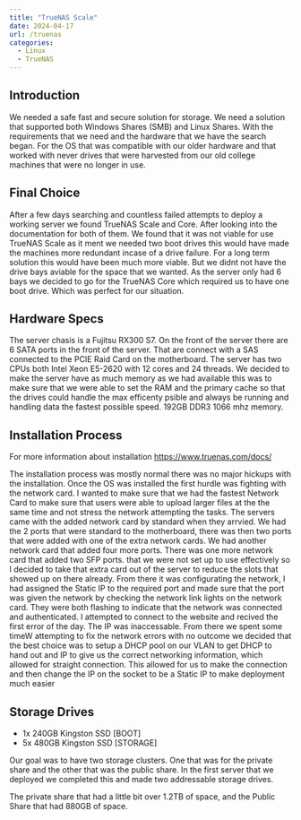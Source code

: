 ```yaml
---
title: "TrueNAS Scale"
date: 2024-04-17
url: /truenas
categories:
  - Linux
  - TrueNAS
---
```

## Introduction
We needed a safe fast and secure solution for storage. We need a solution that supported both Windows Shares (SMB) and Linux Shares. With the requirements that we need and the hardware that we have the search began. For the OS that was compatible with our older hardware and that worked with never drives that were harvested from our old college machines that were no longer in use.

## Final Choice
After a few days searching and countless failed attempts to deploy a working server we found TrueNAS Scale and Core. After looking into the documentation for both of them. We found that it was not viable for use TrueNAS Scale as it ment we needed two boot drives this would have made the machines more redundant incase of a drive failure. For a long term solution this would have been much more viable. But we didnt not have the drive bays aviable for the space that we wanted. As the server only had 6 bays we decided to go for the TrueNAS Core which required us to have one boot drive. Which was perfect for our situation.

## Hardware Specs
The server chasis is a Fujitsu RX300 S7. On the front of the server there are 6 SATA ports in the front of the server. That are connect with a SAS connected to the PCIE Raid Card on the motherboard. The server has two CPUs both Intel Xeon E5-2620 with 12 cores and 24 threads. We decided to make the server have as much memory as we had available this was to make sure that we were able to set the RAM and the primary cache so that the drives could handle the max efficenty psible and always be running and handling data the fastest possible speed. 192GB DDR3 1066 mhz memory.

## Installation Process
For more information about installation
https://www.truenas.com/docs/

The installation process was mostly normal there was no major hickups with the installation. Once the OS was installed the first hurdle was fighting with the network card. I wanted to make sure that we had the fastest Network Card to make sure that users were able to upload larger files at the the same time and not stress the network attempting the tasks. The servers came with the added network card by standard when they arrvied. We had the 2 ports that were standard to the motherboard, there was then two ports that were added with one of the extra network cards. We had another network card that added four more ports. There was one more network card that added two SFP ports. that we were not set up to use effectively so I decided to take that extra card out of the server to reduce the slots that showed up on there already. From there it was configurating the network, I had assigned the Static IP to the required port and made sure that the port was given the network by checking the network link lights on the network card. They were both flashing to indicate that the network was connected and authenticated. I attempted to connect to the website and recived the first error of the day. The IP was inaccessable. From there we spent some timeW attempting to fix the network errors with no outcome we decided that the best choice was to setup a DHCP pool on our VLAN to get DHCP to hand out and IP to give us the correct networking information, which allowed for straight connection. This allowed for us to make the connection and then change the IP on the socket to be a Static IP to make deployment much easier

## Storage Drives
- 1x 240GB Kingston SSD [BOOT]
- 5x 480GB Kingston SSD [STORAGE] 

Our goal was to have two storage clusters. One that was for the private share and the other that was the public share. In the first server that we deployed we completed this and made two addressable storage drives.

The private share that had a little bit over 1.2TB of space, and the Public Share that had 880GB of space.